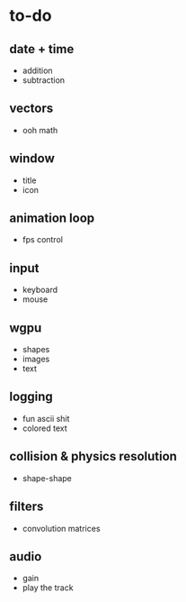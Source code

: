 # to-do
## date + time
- addition
- subtraction
## vectors
- ooh math
## window
- title
- icon
## animation loop
- fps control
## input
- keyboard
- mouse
## wgpu
- shapes
- images
- text
## logging
- fun ascii shit
- colored text
## collision & physics resolution
- shape-shape
## filters
- convolution matrices
## audio
- gain
- play the track